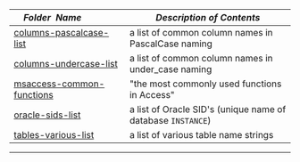 |&nbsp;&nbsp;&nbsp;&nbsp;_Folder&nbsp;&nbsp;Name_&nbsp;&nbsp;&nbsp;&nbsp;| _Description of Contents_
|:----------------|--------------------------------------------------------------------------------------------------------------------------------------------------------
| [columns-pascalcase-list](columns-pascalcase-list) |  a list of common column names in PascalCase naming 
| [columns-undercase-list](columns-undercase-list) |  a list of common column names in under_case naming 
| [msaccess-common-functions](msaccess-common-functions) |  "the most commonly used functions in Access" 
| [oracle-sids-list](oracle-sids-list) |  a list of Oracle SID's (unique name of database `INSTANCE`) 
| [tables-various-list](tables-various-list) |  a list of various table name strings 

* * *

